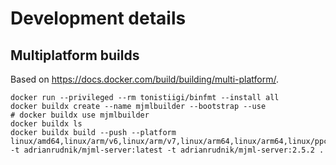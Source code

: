 # Development details

## Multiplatform builds

Based on https://docs.docker.com/build/building/multi-platform/.

```shell
docker run --privileged --rm tonistiigi/binfmt --install all
docker buildx create --name mjmlbuilder --bootstrap --use
# docker buildx use mjmlbuilder
docker buildx ls
docker buildx build --push --platform linux/amd64,linux/arm/v6,linux/arm/v7,linux/arm64,linux/arm64,linux/ppc64le -t adrianrudnik/mjml-server:latest -t adrianrudnik/mjml-server:2.5.2 .
```
